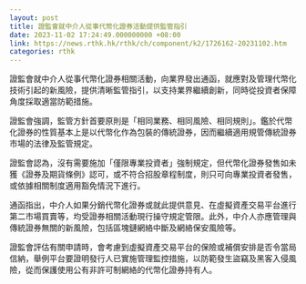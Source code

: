 ```yaml
---
layout: post
title: 證監會就中介人從事代幣化證券活動提供監管指引
date: 2023-11-02 17:24:49.000000000 +08:00
link: https://news.rthk.hk/rthk/ch/component/k2/1726162-20231102.htm
categories: rthk
---
```


證監會就中介人從事代幣化證券相關活動，向業界發出通函，就應對及管理代幣化技術引起的新風險，提供清晰監管指引，以支持業界繼續創新，同時從投資者保障角度採取適當防範措施。

證監會強調，監管方針首要原則是「相同業務、相同風險、相同規則」。鑑於代幣化證券的性質基本上是以代幣化作為包裝的傳統證券，因而繼續適用規管傳統證券市場的法律及監管規定。

證監會認為，沒有需要施加「僅限專業投資者」強制規定，但代幣化證券發售如未獲《證券及期貨條例》認可，或不符合招股章程制度，則只可向專業投資者發售，或依據相關制度適用豁免情況下進行。

通函指出，中介人如果分銷代幣化證券或就此提供意見、在虛擬資產交易平台進行第二市場買賣等，均受證券相關活動現行操守規定管限。此外，中介人亦應管理與傳統證券無關的新風險，包括區塊鏈網絡中斷及網絡保安風險等。

證監會評估有關申請時，會考慮到虛擬資產交易平台的保險或補償安排是否令當局信納，舉例平台要證明發行人已實施管理監控措施，以防範發生盜竊及黑客入侵風險，從而保護使用公有非許可制網絡的代幣化證券持有人。
